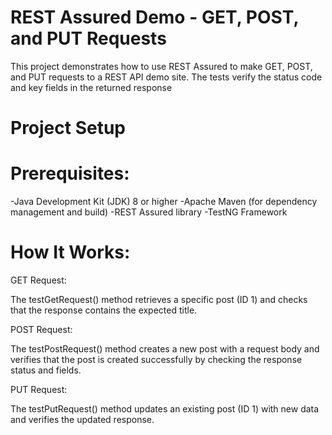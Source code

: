 # REST Assured Demo - GET, POST, and PUT Requests
This project demonstrates how to use REST Assured to make GET, POST, and PUT requests to a REST API demo site. The tests verify the status code and key fields in the returned response

# Project Setup

# Prerequisites:
-Java Development Kit (JDK) 8 or higher
-Apache Maven (for dependency management and build)
-REST Assured library
-TestNG Framework

# How It Works:
GET Request:

The testGetRequest() method retrieves a specific post (ID 1) and checks that the response contains the expected title.

POST Request:

The testPostRequest() method creates a new post with a request body and verifies that the post is created successfully by checking the response status and fields.

PUT Request:

The testPutRequest() method updates an existing post (ID 1) with new data and verifies the updated response.

